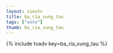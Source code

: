 ```yaml
--- 
layout: sieutv
title: ba_ria_vung_tau
tags: ["vntv"]
thumb: ba_ria_vung_tau
---
```

{% include tvadv key=ba_ria_vung_tau %}
